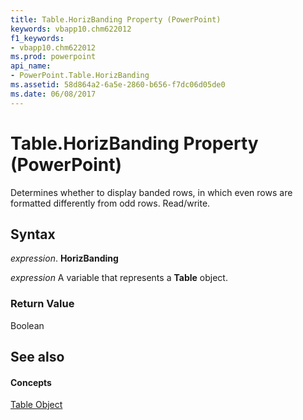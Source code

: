 ```yaml
---
title: Table.HorizBanding Property (PowerPoint)
keywords: vbapp10.chm622012
f1_keywords:
- vbapp10.chm622012
ms.prod: powerpoint
api_name:
- PowerPoint.Table.HorizBanding
ms.assetid: 58d864a2-6a5e-2860-b656-f7dc06d05de0
ms.date: 06/08/2017
---
```



# Table.HorizBanding Property (PowerPoint)

Determines whether to display banded rows, in which even rows are formatted differently from odd rows. Read/write.


## Syntax

 _expression_. **HorizBanding**

 _expression_ A variable that represents a **Table** object.


### Return Value

Boolean


## See also


#### Concepts


[Table Object](PowerPoint.Table.md)

